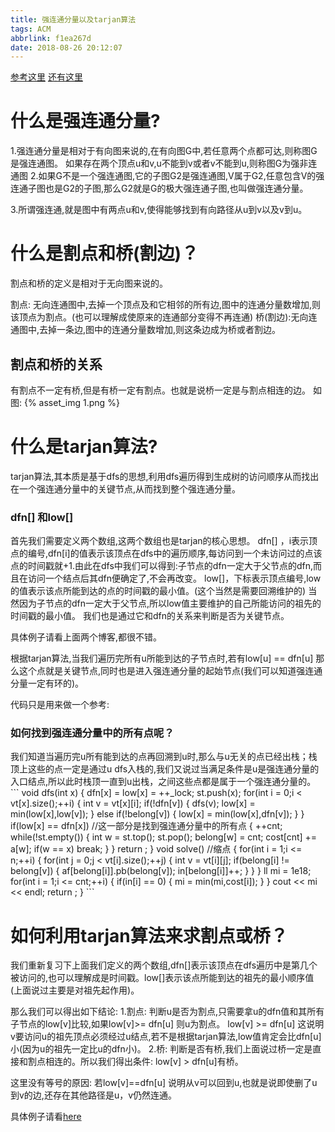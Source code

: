 ```yaml
---
title: 强连通分量以及tarjan算法
tags: ACM
abbrlink: f1ea267d
date: 2018-08-26 20:12:07
---
```

[参考这里](https://blog.csdn.net/mengxiang000000/article/details/51672725)
[还有这里](https://www.cnblogs.com/nullzx/archive/2017/12/04/7968110.html)

<h1>什么是强连通分量?</h1>

1.强连通分量是相对于有向图来说的,在有向图G中,若任意两个点都可达,则称图G是强连通图。
如果存在两个顶点u和v,u不能到v或者v不能到u,则称图G为强非连通图
2.如果G不是一个强连通图,它的子图G2是强连通图,V属于G2,任意包含V的强连通子图也是G2的子图,那么G2就是G的极大强连通子图,也叫做强连通分量。
<!--more-->
3.所谓强连通,就是图中有两点u和v,使得能够找到有向路径从u到v以及v到u。

<h1>什么是割点和桥(割边)？</h1>
割点和桥的定义是相对于无向图来说的。

割点: 无向连通图中,去掉一个顶点及和它相邻的所有边,图中的连通分量数增加,则该顶点为割点。(也可以理解成使原来的连通部分变得不再连通)
桥(割边):无向连通图中,去掉一条边,图中的连通分量数增加,则这条边成为桥或者割边。
<h2>割点和桥的关系</h2>
有割点不一定有桥,但是有桥一定有割点。也就是说桥一定是与割点相连的边。
如图: {% asset_img 1.png %}

<h1>什么是tarjan算法?</h1>
tarjan算法,其本质是基于dfs的思想,利用dfs遍历得到生成树的访问顺序从而找出在一个强连通分量中的关键节点,从而找到整个强连通分量。
<h3>dfn[] 和low[]</h3>
首先我们需要定义两个数组,这两个数组也是tarjan的核心思想。
dfn[] ，i表示顶点的编号,dfn[i]的值表示该顶点在dfs中的遍历顺序,每访问到一个未访问过的点该点的时间戳就+1.由此在dfs中我们可以得到:子节点的dfn一定大于父节点的dfn,而且在访问一个结点后其dfn便确定了,不会再改变。
low[]，下标表示顶点编号,low的值表示该点所能到达的点的时间戳的最小值。(这个当然是需要回溯维护的)
当然因为子节点的dfn一定大于父节点,所以low值主要维护的自己所能访问的祖先的时间戳的最小值。
我们也是通过它和dfn的关系来判断是否为关键节点。

具体例子请看上面两个博客,都很不错。

根据tarjan算法,当我们遍历完所有u所能到达的子节点时,若有low[u] == dfn[u] 那么这个点就是关键节点,同时也是进入强连通分量的起始节点(我们可以知道强连通分量一定有环的)。

代码只是用来做一个参考:

<h3>如何找到强连通分量中的所有点呢？</h3>
我们知道当遍历完u所有能到达的点再回溯到u时,那么与u无关的点已经出栈；栈顶上这些的点一定是通过u dfs入栈的,我们又说过当满足条件是u是强连通分量的入口结点,所以此时栈顶一直到u出栈，之间这些点都是属于一个强连通分量的。
```
void dfs(int x)
{
    dfn[x] = low[x] = ++_lock;
    st.push(x);
    for(int i = 0;i < vt[x].size();++i)
    {
        int v = vt[x][i];
        if(!dfn[v])
        {
            dfs(v);
            low[x] = min(low[x],low[v]);
        }
        else if(!belong[v])
        {
            low[x] = min(low[x],dfn[v]);
        }
    }
    if(low[x] == dfn[x]) //这一部分是找到强连通分量中的所有点
    {
        ++cnt;
        while(!st.empty())
        {
            int w = st.top();
            st.pop();
            belong[w] = cnt;
            cost[cnt] += a[w];
            if(w == x)
                break;
        }
    }
    return ;
}
void solve() //缩点
{
    for(int i = 1;i <= n;++i)
    {
        for(int j = 0;j < vt[i].size();++j)
        {
            int v = vt[i][j];
            if(belong[i] != belong[v])
            {
                af[belong[i]].pb(belong[v]);
                in[belong[i]]++;
            }
        }
    }
    ll mi = 1e18;
    for(int i = 1;i <= cnt;++i)
    {
        if(in[i] == 0)
        {
            mi = min(mi,cost[i]);
        }
    }
    cout << mi << endl;
    return ;
}
```

<h1>如何利用tarjan算法来求割点或桥？</h1>

我们重新复习下上面我们定义的两个数组,dfn[]表示该顶点在dfs遍历中是第几个被访问的,也可以理解成是时间戳。low[]表示该点所能到达的祖先的最小顺序值(上面说过主要是对祖先起作用)。

那么我们可以得出如下结论:
1.割点:
判断u是否为割点,只需要拿u的dfn值和其所有子节点的low[v]比较,如果low[v]>= dfn[u] 则u为割点。
low[v] >= dfn[u] 这说明v要访问u的祖先顶点必须经过u结点,若不是根据tarjan算法,low值肯定会比dfn[u]小(因为u的祖先一定比u的dfn小)。
2.桥:
判断是否有桥,我们上面说过桥一定是直接和割点相连的。所以我们得出条件: low[v] > dfn[u]有桥。

这里没有等号的原因: 若low[v]==dfn[u] 说明从v可以回到u,也就是说即使删了u到v的边,还存在其他路径是u，v仍然连通。

具体例子请看[here ](https://www.cnblogs.com/nullzx/archive/2017/12/04/7968110.html)
